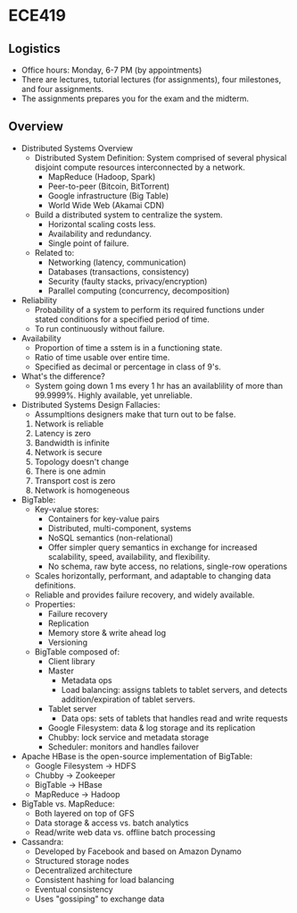 # ECE419

## Logistics
- Office hours: Monday, 6-7 PM (by appointments)
- There are lectures, tutorial lectures (for assignments), four milestones, and four assignments.
- The assignments prepares you for the exam and the midterm.

## Overview
- Distributed Systems Overview
  - Distributed System Definition: System comprised of several physical disjoint compute resources interconnected by a network.
    - MapReduce (Hadoop, Spark)
    - Peer-to-peer (Bitcoin, BitTorrent)
    - Google infrastructure (Big Table)
    - World Wide Web (Akamai CDN)
  - Build a distributed system to centralize the system.
    - Horizontal scaling costs less.
    - Availability and redundancy.
    - Single point of failure.
  - Related to:
    - Networking (latency, communication)
    - Databases (transactions, consistency)
    - Security (faulty stacks, privacy/encryption)
    - Parallel computing (concurrency, decomposition)
- Reliability
  - Probability of a system to perform its required functions under stated conditions for a specified period of time.
  - To run continuously without failure.
- Availability
  - Proportion of time a sstem is in a functioning state.
  - Ratio of time usable over entire time.
  - Specified as decimal or percentage in class of 9's.
- What's the difference?
  - System going down 1 ms every 1 hr has an availablility of more than  99.9999%. Highly available, yet unreliable.
- Distributed Systems Design Fallacies:
  - Assumpltions designers make that turn out to be false.
  1. Network is reliable
  2. Latency is zero
  3. Bandwidth is infinite
  4. Network is secure
  5. Topology doesn't change
  6. There is one admin
  7. Transport cost is zero
  8. Network is homogeneous
- BigTable:
  - Key-value stores:
    - Containers for key-value pairs
    - Distributed, multi-component, systems
    - NoSQL semantics (non-relational)
    - Offer simpler query semantics in exchange for increased scalability, speed, availability, and flexibility.
    - No schema, raw byte access, no relations, single-row operations
  - Scales horizontally, performant, and adaptable to changing data definitions.
  - Reliable and provides failure recovery, and widely available.
  - Properties:
    - Failure recovery
    - Replication
    - Memory store & write ahead log
    - Versioning
  - BigTable composed of:
    - Client library
    - Master
      - Metadata ops
      - Load balancing: assigns tablets to tablet servers, and detects addition/expiration of tablet servers.
    - Tablet server
      - Data ops: sets of tablets that handles read and write requests
    - Google Filesystem: data & log storage and its replication
    - Chubby: lock service and metadata storage
    - Scheduler: monitors and handles failover
- Apache HBase is the open-source implementation of BigTable:
  - Google Filesystem -> HDFS
  - Chubby -> Zookeeper
  - BigTable -> HBase
  - MapReduce -> Hadoop
- BigTable vs. MapReduce:
  - Both layered on top of GFS
  - Data storage & access vs. batch analytics
  - Read/write web data vs. offline batch processing
- Cassandra:
  - Developed by Facebook and based on Amazon Dynamo
  - Structured storage nodes
  - Decentralized architecture
  - Consistent hashing for load balancing
  - Eventual consistency
  - Uses "gossiping" to exchange data